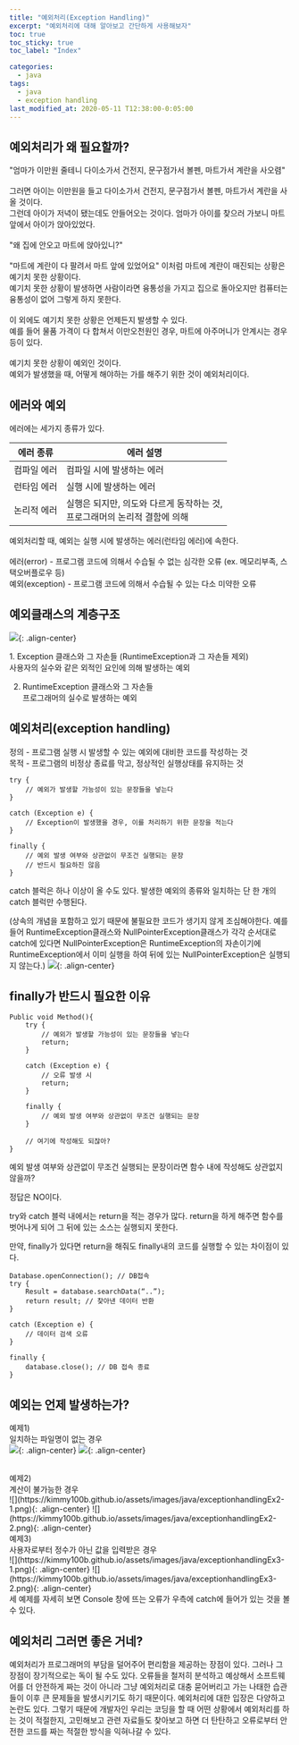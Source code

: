 ```yaml
---
title: "예외처리(Exception Handling)"
excerpt: "예외처리에 대해 알아보고 간단하게 사용해보자"
toc: true
toc_sticky: true
toc_label: "Index"

categories:
  - java
tags:
  - java
  - exception handling
last_modified_at: 2020-05-11 T12:38:00-0:05:00
---
```


## 예외처리가 왜 필요할까?

"엄마가 이만원 줄테니 다이소가서 건전지, 문구점가서 볼펜, 마트가서 계란을 사오렴"<br/><br/>
그러면 아이는 이만원을 들고 다이소가서 건전지, 문구점가서 볼펜, 마트가서 계란을 사올 것이다.<br/>
그런데 아이가 저녁이 됐는데도 안들어오는 것이다.
엄마가 아이를 찾으러 가보니 마트 앞에서 아이가 앉아있었다.<br/><br/>
"왜 집에 안오고 마트에 앉아있니?"<br/><br/>
"마트에 계란이 다 팔려서 마트 앞에 있었어요"
이처럼 마트에 계란이 매진되는 상황은 예기치 못한 상황이다.<br/>
예기치 못한 상황이 발생하면 사람이라면 융통성을 가지고 집으로 돌아오지만 컴퓨터는 융통성이 없어 그렇게 하지 못한다.<br/><br/>
이 외에도 예기치 못한 상황은 언제든지 발생할 수 있다.<br/>예를 들어 물품 가격이 다 합쳐서 이만오천원인 경우, 마트에 아주머니가 안계시는 경우 등이 있다.<br/><br/>
예기치 못한 상황이 예외인 것이다.<br/>
예외가 발생했을 때, 어떻게 해야하는 가를 해주기 위한 것이 예외처리이다.

## 에러와 예외

에러에는 세가지 종류가 있다.

| 에러 종류   | 에러 설명                                                                     |
| ----------- | ----------------------------------------------------------------------------- |
| 컴파일 에러 | 컴파일 시에 발생하는 에러                                                     |
| 런타임 에러 | 실행 시에 발생하는 에러                                                       |
| 논리적 에러 | 실행은 되지만, 의도와 다르게 동작하는 것,<br/>프로그래머의 논리적 결함에 의해 |

예외처리할 때, 예외는 실행 시에 발생하는 에러(런타임 에러)에 속한다.<br/><br/>
에러(error) - 프로그램 코드에 의해서 수습될 수 없는 심각한 오류 (ex. 메모리부족, 스택오버플로우 등)<br/>
예외(exception) - 프로그램 코드에 의해서 수습될 수 있는 다소 미약한 오류

## 예외클래스의 계층구조

![](https://kimmy100b.github.io/assets/images/java/exceptionhandling.jpg){: .align-center}<br/>

​1. Exception 클래스와 그 자손들 (RuntimeException과 그 자손들 제외)<br/>
사용자의 실수와 같은 외적인 요인에 의해 발생하는 예외

2. RuntimeException 클래스와 그 자손들<br/>
   프로그래머의 실수로 발생하는 예외

## 예외처리(exception handling)

정의 - 프로그램 실행 시 발생할 수 있는 예외에 대비한 코드를 작성하는 것<br/>
목적 - 프로그램의 비정상 종료를 막고, 정상적인 실행상태를 유지하는 것

```
try {
    // 예외가 발생할 가능성이 있는 문장들을 넣는다
}

catch (Exception e) {
    // Exception이 발생했을 경우, 이를 처리하기 위한 문장을 적는다
}

finally {
    // 예외 발생 여부와 상관없이 무조건 실행되는 문장
    // 반드시 필요하진 않음
}
```

catch 블럭은 하나 이상이 올 수도 있다. 발생한 예외의 종류와 일치하는 단 한 개의 catch 블럭만 수행된다.

(상속의 개념을 포함하고 있기 때문에 불필요한 코드가 생기지 않게 조심해야한다. 예를 들어 RuntimeException클래스와 NullPointerException클래스가 각각 순서대로 catch에 있다면 NullPointerException은 RuntimeException의 자손이기에 RuntimeException에서 이미 실행을 하여 뒤에 있는 NullPointerException은 실행되지 않는다.)
![](https://kimmy100b.github.io/assets/images/java/try-catch.png){: .align-center}<br/>

## finally가 반드시 필요한 이유

```
Public void Method(){
    try {
        // 예외가 발생할 가능성이 있는 문장들을 넣는다
        return;
    }

    catch (Exception e) {
        // 오류 발생 시
        return;
    }

    finally {
        // 예외 발생 여부와 상관없이 무조건 실행되는 문장
    }

    // 여기에 작성해도 되잖아?
}
```

예외 발생 여부와 상관없이 무조건 실행되는 문장이라면 함수 내에 작성해도 상관없지 않을까?

정답은 NO이다.

try와 catch 블럭 내에서는 return을 적는 경우가 많다. return을 하게 해주면 함수를 벗어나게 되어 그 뒤에 있는 소스는 실행되지 못한다.

만약, finally가 있다면 return을 해줘도 finally내의 코드를 실행할 수 있는 차이점이 있다.

```
Database.openConnection(); // DB접속
try {
    Result = database.searchData(“..”);
    return result; // 찾아낸 데이터 반환
}

catch (Exception e) {
    // 데이터 검색 오류
}

finally {
    database.close(); // DB 접속 종료
}
```

## 예외는 언제 발생하는가?

예제1)<br/>
일치하는 파일명이 없는 경우<br/>
![](https://kimmy100b.github.io/assets/images/java/exceptionhandlingEx1-1.png){: .align-center}
![](https://kimmy100b.github.io/assets/images/java/exceptionhandlingEx1-2.png){: .align-center}

<br/>
예제2)<br/>
계산이 불가능한 경우<br/>
![](https://kimmy100b.github.io/assets/images/java/exceptionhandlingEx2-1.png){: .align-center}
![](https://kimmy100b.github.io/assets/images/java/exceptionhandlingEx2-2.png){: .align-center}

<br/>
예제3)<br/>
사용자로부터 정수가 아닌 값을 입력받은 경우<br/>
![](https://kimmy100b.github.io/assets/images/java/exceptionhandlingEx3-1.png){: .align-center}
![](https://kimmy100b.github.io/assets/images/java/exceptionhandlingEx3-2.png){: .align-center}
<br/>
세 예제를 자세히 보면 Console 창에 뜨는 오류가 우측에 catch에 들어가 있는 것을 볼 수 있다.

## 예외처리 그러면 좋은 거네?

예외처리가 프로그래머의 부담을 덜어주어 편리함을 제공하는 장점이 있다. 그러나 그 장점이 장기적으로는 독이 될 수도 있다. 오류들을 철저히 분석하고 예상해서 소프트웨어를 더 안전하게 짜는 것이 아니라 그냥 예외처리로 대충 묻어버리고 가는 나태한 습관들이 이후 큰 문제들을 발생시키기도 하기 때문이다. 예외처리에 대한 입장은 다양하고 논란도 있다. 그렇기 때문에 개발자인 우리는 코딩을 할 때 어떤 상황에서 예외처리를 하는 것이 적절한지, 고민해보고 관련 자료들도 찾아보고 하면 더 탄탄하고 오류로부터 안전한 코드를 짜는 적절한 방식을 익혀나갈 수 있다.
